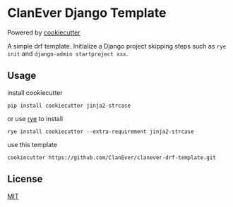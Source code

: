# ClanEver Django Template

Powered by [cookiecutter](https://github.com/cookiecutter/cookiecutter)

A simple drf template. Initialize a Django project skipping steps such as `rye init` and `django-admin startproject xxx`.

## Usage

install cookiecutter
```shell
pip install cookiecutter jinja2-strcase
```

or use [rye](https://github.com/mitsuhiko/rye) to install
```shell
rye install cookiecutter --extra-requirement jinja2-strcase
```

use this template
```shell
cookiecutter https://github.com/ClanEver/clanever-drf-template.git
```

## License

[MIT](./LICENSE)
